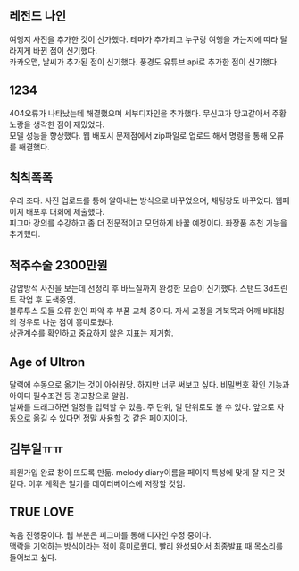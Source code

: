 레전드 나인
---
여행지 사진을 추가한 것이 신가했다. 테마가 추가되고 누구랑 여행을 가는지에 따라 달라지게 바뀐 점이 신기했다.     
카카오맵, 날씨가 추가된 점이 신기했다. 풍경도 유튜브 api로 추가한 점이 신기했다.   

1234
---
404오류가 나타났는데 해결했으며 세부디자인을 추가했다. 무신고가 망고같아서 주황 노랑을 생각한 점이 재밌었다.    
모델 성능을 향상했다. 웹 배포시 문제점에서 zip파일로 업로드 해서 명령을 통해 오류를 해결했다. 

칙칙폭폭
---
우리 조다. 사진 업로드를 통해 알아내는 방식으로 바꾸었으며, 채팅창도 바꾸었다. 웹페이지 배포후 대회에 제출했다.        
피그마 강의를 수강하고 좀 더 전문적이고 모던하게 바꿀 예정이다. 화장품 추천 기능을 추가했다. 

척추수술 2300만원
---
감압방석 사진을 보는데 선정리 후 바느질까지 완성한 모습이 신기했다. 스탠드 3d프린트 작업 후 도색중임.    
블루투스 모듈 오류 원인 파악 후 부품 교체 중이다. 자세 교정을 거북목과 어깨 비대칭의 경우로 나눈 점이 흥미로웠다.   
상관계수를 확인하고 중요하지 않은 지표는 제거함. 

Age of Ultron
-----
달력에 수동으로 옮기는 것이 아쉬웠당. 하지만 너무 써보고 싶다. 비밀번호 확인 기능과 아이디 필수조건 등 경고창으로 알림.   
날짜를 드래그하면 일정을 입력할 수 있음. 주 단위, 일 단위로도 볼 수 있다. 앞으로 자동으로 옮길 수 있다면 정말 사용할 것 같은 페이지이다.     

김부일ㅠㅠ
-----
회원가입 완료 창이 뜨도록 만듦. melody diary이름을 페이지 특성에 맞게 잘 지은 것 같다. 이후 계획은 일기를 데이터베이스에 저장할 것임.     

TRUE LOVE
---
녹음 진행중이다. 웹 부분은 피그마를 통해 디자인 수정 중이다.      
맥락을 기억하는 방식이라는 점이 흥미로웠다. 빨리 완성되어서 최종발표 때 목소리를 들어보고 싶다. 
